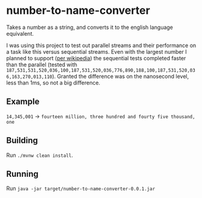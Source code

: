 # number-to-name-converter
Takes a number as a string, and converts it to the english language equivalent.

I was using this project to test out parallel streams and their performance on a task like this versus sequential streams. Even with the largest number I planned to support ([per wikipedia](https://en.wikipedia.org/wiki/Names_of_large_numbers#Standard_dictionary_numbers)) the sequential tests completed faster than the parallel (tested with `187,531,531,520,036,100,187,531,520,036,776,890,188,100,187,531,520,036,163,270,013,110`). Granted the difference was on the nanosecond level, less than 1ms, so not a big difference.

## Example
`14,345,001` -> `fourteen million, three hundred and fourty five thousand, one`

## Building
Run `./mvnw clean install`.

## Running
Run `java -jar target/number-to-name-converter-0.0.1.jar`

